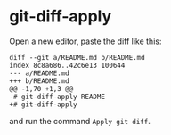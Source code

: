 # git-diff-apply

Open a new editor, paste the diff like this:

```
diff --git a/README.md b/README.md
index 8c8a686..42c6e13 100644
--- a/README.md
+++ b/README.md
@@ -1,70 +1,3 @@
-# git-diff-apply README
+# git-diff-apply
```

 and run the command `Apply git diff`.